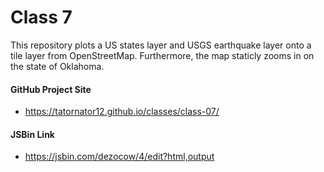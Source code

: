 # Class 7

This repository plots a US states layer and USGS earthquake layer onto a tile layer from OpenStreetMap. Furthermore,
the map staticly zooms in on the state of Oklahoma.

#### GitHub Project Site

* <https://tatornator12.github.io/classes/class-07/>

#### JSBin Link

* <https://jsbin.com/dezocow/4/edit?html,output>
